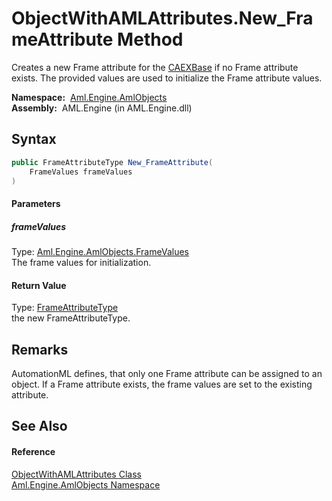 ObjectWithAMLAttributes.New_FrameAttribute Method
=================================================
Creates a new Frame attribute for the [CAEXBase][1] if no Frame attribute exists. The provided values are used to initialize the Frame attribute values.

  **Namespace:**  [Aml.Engine.AmlObjects][2]  
  **Assembly:**  AML.Engine (in AML.Engine.dll)

Syntax
------

```csharp
public FrameAttributeType New_FrameAttribute(
	FrameValues frameValues
)
```

#### Parameters

##### *frameValues*
Type: [Aml.Engine.AmlObjects.FrameValues][3]  
The frame values for initialization.

#### Return Value
Type: [FrameAttributeType][4]  
the new FrameAttributeType.

Remarks
-------
 AutomationML defines, that only one Frame attribute can be assigned to an object. If a Frame attribute exists, the frame values are set to the existing attribute. 

See Also
--------

#### Reference
[ObjectWithAMLAttributes Class][5]  
[Aml.Engine.AmlObjects Namespace][2]  

[1]: CAEXBase.md
[2]: ../README.md
[3]: ../FrameValues/README.md
[4]: ../FrameAttributeType/README.md
[5]: README.md
[6]: https://www.automationml.org
[7]: ../../icons/logoShade.png
